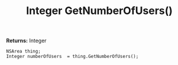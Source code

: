 ﻿---
uid: crmscript_ref_NSArea_GetNumberOfUsers
title: Integer GetNumberOfUsers()
intellisense: NSArea.GetNumberOfUsers
keywords: NSArea, GetNumberOfUsers
so.topic: reference
---



**Returns:** Integer


```crmscript
NSArea thing;
Integer numberOfUsers  = thing.GetNumberOfUsers();
```


